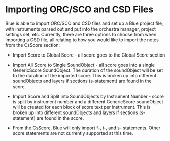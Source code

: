 Importing ORC/SCO and CSD Files 
===============================

Blue is able to import ORC/SCO and CSD files and set up a Blue project
file, with instruments parsed out and put into the orchestra manager,
project settings set, etc. Currently, there are three options to choose
from when importing a CSD file, all relating to how you would like to
import the notes from the CsScore section:

-   Import Score to Global Score - all score goes to the Global Score
    section

-   Import All Score to Single SoundObject - all score goes into a
    single GenericScore SoundObject. The duration of the soundObject
    will be set to the duration of the imported score. This is broken up
    into different soundObjects and layers if sections (s-statement) are
    found in the score.

-   Import Score and Split into SoundObjects by Instrument Number -
    score is split by instrument number and a different GenericScore
    soundObject will be created for each block of score text per
    instrument. This is broken up into different soundObjects and layers
    if sections (s-statement) are found in the score.

-   From the CsScore, Blue will only import f-, i-, and s- statements.
    Other score statements are not currently supported at this time.
